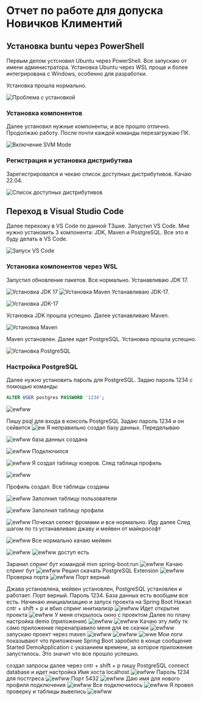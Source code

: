# Отчет по работе для допуска Новичков Климентий


## Установка buntu через PowerShell

Первым делом устсновил Ubuntu через PowerShell. Все запускаю от имени администратора. Установка Ubuntu через WSL проще и более интегрирована с Windows, особенно для разработки.

Установка прошла нормально.

![Проблема с установкой](https://github.com/DenisShestakov1/en_to_rus/blob/main/%D0%A1%D0%BD%D0%B8%D0%BC%D0%BE%D0%BA%20%D1%8D%D0%BA%D1%80%D0%B0%D0%BD%D0%B0%202024-06-04%20192203.png?raw=true)





### Установка компонентов

Далее установил нужные компоненты, и все прошло отлично. Продолжаю работу. После почти каждой команды перезагружаю ПК.

![Включение SVM Mode](https://github.com/DenisShestakov1/en_to_rus/blob/main/%D0%A1%D0%BD%D0%B8%D0%BC%D0%BE%D0%BA%20%D1%8D%D0%BA%D1%80%D0%B0%D0%BD%D0%B0%202024-06-04%20192909.png?raw=true)

### Регистрация и установка дистрибутива

Зарегистрировался и чекаю список доступных дистрибутивов. Качаю 22.04.

![Список доступных дистрибутивов](https://github.com/DenisShestakov1/en_to_rus/blob/main/%D0%A1%D0%BD%D0%B8%D0%BC%D0%BE%D0%BA%20%D1%8D%D0%BA%D1%80%D0%B0%D0%BD%D0%B0%202024-06-04%20192923.png?raw=true)

## Переход в Visual Studio Code

Далее перехожу в VS Code по данной ТЗшке. Запустил VS Code. Мне нужно установить 3 компонента: JDK, Maven и PostgreSQL. Все это я буду делать в VS Code.

![Запуск VS Code](https://github.com/DenisShestakov1/en_to_rus/blob/main/%D0%A1%D0%BD%D0%B8%D0%BC%D0%BE%D0%BA%20%D1%8D%D0%BA%D1%80%D0%B0%D0%BD%D0%B0%202024-06-04%20192934.png?raw=true)

### Установка компонентов через WSL

Запустил обновление пакетов. Все нормально. Устанавливаю JDK 17.

![Установка JDK 17](https://github.com/DenisShestakov1/en_to_rus/blob/main/%D0%A1%D0%BD%D0%B8%D0%BC%D0%BE%D0%BA%20%D1%8D%D0%BA%D1%80%D0%B0%D0%BD%D0%B0%202024-06-04%20192939.png?raw=true)
![Установка Maven](https://github.com/DenisShestakov1/en_to_rus/blob/main/%D0%A1%D0%BD%D0%B8%D0%BC%D0%BE%D0%BA%20%D1%8D%D0%BA%D1%80%D0%B0%D0%BD%D0%B0%202024-06-04%20192944.png?raw=true)
Устанавливаю JDK-17.

![Установка JDK-17](https://github.com/DenisShestakov1/en_to_rus/blob/main/%D0%A1%D0%BD%D0%B8%D0%BC%D0%BE%D0%BA%20%D1%8D%D0%BA%D1%80%D0%B0%D0%BD%D0%B0%202024-06-04%20192928.png?raw=true)

Установка JDK прошла успешно. Далее устанавливаю Maven.

![Установка Maven](https://github.com/DenisShestakov1/en_to_rus/blob/main/%D0%A1%D0%BD%D0%B8%D0%BC%D0%BE%D0%BA%20%D1%8D%D0%BA%D1%80%D0%B0%D0%BD%D0%B0%202024-06-04%20192950.png?raw=true)

Maven установлен. Далее идет PostgreSQL. Установка прошла успешно.

![Установка PostgreSQL](https://github.com/DenisShestakov1/en_to_rus/blob/main/%D0%A1%D0%BD%D0%B8%D0%BC%D0%BE%D0%BA%20%D1%8D%D0%BA%D1%80%D0%B0%D0%BD%D0%B0%202024-06-04%20192955.png?raw=true)

### Настройка PostgreSQL

Далее нужно установить пароль для PostgreSQL. Задаю пароль 1234 с помощью команды:

```sql
ALTER USER postgres PASSWORD '1234';
```
![ewfww](https://github.com/DenisShestakov1/en_to_rus/blob/main/%D0%A1%D0%BD%D0%B8%D0%BC%D0%BE%D0%BA%20%D1%8D%D0%BA%D1%80%D0%B0%D0%BD%D0%B0%202024-06-04%20193002.png?raw=true)

Пишу psql для входа в консоль PostgreSQL
Задаю пароль 1234 и он сейвится
![ew](https://github.com/DenisShestakov1/en_to_rus/blob/main/%D0%A1%D0%BD%D0%B8%D0%BC%D0%BE%D0%BA%20%D1%8D%D0%BA%D1%80%D0%B0%D0%BD%D0%B0%202024-06-04%20193009.png?raw=true)
Я неправильно создал базу данных. Переделываю

![ewfww](https://github.com/DenisShestakov1/en_to_rus/blob/main/%D0%A1%D0%BD%D0%B8%D0%BC%D0%BE%D0%BA%20%D1%8D%D0%BA%D1%80%D0%B0%D0%BD%D0%B0%202024-06-04%20193015.png?raw=true)
база данных создана

![ewfww](https://github.com/DenisShestakov1/en_to_rus/blob/main/%D0%A1%D0%BD%D0%B8%D0%BC%D0%BE%D0%BA%20%D1%8D%D0%BA%D1%80%D0%B0%D0%BD%D0%B0%202024-06-04%20193019.png?raw=true)
Подключился 

![ewfww](https://github.com/DenisShestakov1/en_to_rus/blob/main/%D0%A1%D0%BD%D0%B8%D0%BC%D0%BE%D0%BA%20%D1%8D%D0%BA%D1%80%D0%B0%D0%BD%D0%B0%202024-06-04%20193024.png?raw=true)
Я создал таблицу юзеров. След таблица профиль

![ewfww](https://github.com/DenisShestakov1/en_to_rus/blob/main/%D0%A1%D0%BD%D0%B8%D0%BC%D0%BE%D0%BA%20%D1%8D%D0%BA%D1%80%D0%B0%D0%BD%D0%B0%202024-06-04%20193033.png?raw=true)

Профиль создал.
Все таблицы созданы

![ewfww](https://github.com/DenisShestakov1/en_to_rus/blob/main/%D0%A1%D0%BD%D0%B8%D0%BC%D0%BE%D0%BA%20%D1%8D%D0%BA%D1%80%D0%B0%D0%BD%D0%B0%202024-06-04%20193039.png?raw=true)
Заполнил таблицу пользователи

![ewfww](https://github.com/DenisShestakov1/en_to_rus/blob/main/%D0%A1%D0%BD%D0%B8%D0%BC%D0%BE%D0%BA%20%D1%8D%D0%BA%D1%80%D0%B0%D0%BD%D0%B0%202024-06-04%20193044.png?raw=true)
Заполнил таблицу профили

![ewfww](https://github.com/DenisShestakov1/en_to_rus/blob/main/%D0%A1%D0%BD%D0%B8%D0%BC%D0%BE%D0%BA%20%D1%8D%D0%BA%D1%80%D0%B0%D0%BD%D0%B0%202024-06-04%20193049.png?raw=true)
Почекал селект фромами и все нормально. Иду далее
След шагом по тз устанавливаю джаву и мейвен от майкрософт

![ewfww](https://github.com/DenisShestakov1/en_to_rus/blob/main/%D0%A1%D0%BD%D0%B8%D0%BC%D0%BE%D0%BA%20%D1%8D%D0%BA%D1%80%D0%B0%D0%BD%D0%B0%202024-06-04%20193101.png?raw=true)
Все нормально качаю мейвен

![ewfww](https://github.com/DenisShestakov1/en_to_rus/blob/main/%D0%A1%D0%BD%D0%B8%D0%BC%D0%BE%D0%BA%20%D1%8D%D0%BA%D1%80%D0%B0%D0%BD%D0%B0%202024-06-04%20193122.png?raw=true)
![ewfww](https://github.com/DenisShestakov1/en_to_rus/blob/main/%D0%A1%D0%BD%D0%B8%D0%BC%D0%BE%D0%BA%20%D1%8D%D0%BA%D1%80%D0%B0%D0%BD%D0%B0%202024-06-04%20193128.png?raw=true)
доступ есть

Заранил спринг бут командой mvn spring-boot:run
![ewfww](https://github.com/DenisShestakov1/en_to_rus/blob/main/%D0%A1%D0%BD%D0%B8%D0%BC%D0%BE%D0%BA%20%D1%8D%D0%BA%D1%80%D0%B0%D0%BD%D0%B0%202024-06-04%20193228.png?raw=true)
Качаю спринг бут
![ewfww](https://github.com/DenisShestakov1/en_to_rus/blob/main/%D0%A1%D0%BD%D0%B8%D0%BC%D0%BE%D0%BA%20%D1%8D%D0%BA%D1%80%D0%B0%D0%BD%D0%B0%202024-06-04%20193234.png?raw=true)
 Решил скачать PostgreSQL Extension 
![ewfww](https://github.com/DenisShestakov1/en_to_rus/blob/main/%D0%A1%D0%BD%D0%B8%D0%BC%D0%BE%D0%BA%20%D1%8D%D0%BA%D1%80%D0%B0%D0%BD%D0%B0%202024-06-04%20193239.png?raw=true)
Проверка порта
![ewfww](https://github.com/DenisShestakov1/en_to_rus/blob/main/%D0%A1%D0%BD%D0%B8%D0%BC%D0%BE%D0%BA%20%D1%8D%D0%BA%D1%80%D0%B0%D0%BD%D0%B0%202024-06-04%20193247.png?raw=true)
Порт верный

Джава установлена, мейвен установлен, PostgreSQL установлен и работает. Порт верный. Пароль 1234. База данных есть вообщем все есть.
Начинаю инициализацию и запуск проекта на Spring Boot
Нажал cntr + shift + p и вбил спринг инитиализр
![ewfww](https://github.com/DenisShestakov1/en_to_rus/blob/main/%D0%A1%D0%BD%D0%B8%D0%BC%D0%BE%D0%BA%20%D1%8D%D0%BA%D1%80%D0%B0%D0%BD%D0%B0%202024-06-04%20193258.png?raw=true)
 Идет открытие проекта
 ![ewfww](https://github.com/DenisShestakov1/en_to_rus/blob/main/%D0%A1%D0%BD%D0%B8%D0%BC%D0%BE%D0%BA%20%D1%8D%D0%BA%D1%80%D0%B0%D0%BD%D0%B0%202024-06-04%20193447.png?raw=true)
  У меня открылось окно c проектом
Далее по плану настройка demo (приложения)
![ewfww](https://github.com/DenisShestakov1/en_to_rus/blob/main/%D0%A1%D0%BD%D0%B8%D0%BC%D0%BE%D0%BA%20%D1%8D%D0%BA%D1%80%D0%B0%D0%BD%D0%B0%202024-06-04%20193452.png?raw=true)
![ewfww](https://github.com/DenisShestakov1/en_to_rus/blob/main/%D0%A1%D0%BD%D0%B8%D0%BC%D0%BE%D0%BA%20%D1%8D%D0%BA%D1%80%D0%B0%D0%BD%D0%B0%202024-06-04%20193457.png?raw=true)
Качаю эту либу тк само приложение перенаправило меня для ее скачки
![ewfww](https://github.com/DenisShestakov1/en_to_rus/blob/main/%D0%A1%D0%BD%D0%B8%D0%BC%D0%BE%D0%BA%20%D1%8D%D0%BA%D1%80%D0%B0%D0%BD%D0%B0%202024-06-04%20193506.png?raw=true)
запускаю проект через maven 
![ewfww](https://github.com/DenisShestakov1/en_to_rus/blob/main/%D0%A1%D0%BD%D0%B8%D0%BC%D0%BE%D0%BA%20%D1%8D%D0%BA%D1%80%D0%B0%D0%BD%D0%B0%202024-06-04%20193515.png?raw=true)
![ewfww](https://github.com/DenisShestakov1/en_to_rus/blob/main/%D0%A1%D0%BD%D0%B8%D0%BC%D0%BE%D0%BA%20%D1%8D%D0%BA%D1%80%D0%B0%D0%BD%D0%B0%202024-06-04%20193524.png?raw=true)
![wwe](https://github.com/DenisShestakov1/en_to_rus/blob/main/%D0%A1%D0%BD%D0%B8%D0%BC%D0%BE%D0%BA%20%D1%8D%D0%BA%D1%80%D0%B0%D0%BD%D0%B0%202024-06-04%20193532.png?raw=true)
Мои логи показывают что приложение Spring Boot заробило
в конце сообщение Started DemoApplication с указанием времени, за которое приложение запустилось. Это значит что все прошло успешно. 

создал запросы 
далее через cntr + shift + p пишу PostgreSQL connect database и идет настройка Имя хоста localhost
![ewfww](https://github.com/DenisShestakov1/en_to_rus/blob/main/%D0%A1%D0%BD%D0%B8%D0%BC%D0%BE%D0%BA%20%D1%8D%D0%BA%D1%80%D0%B0%D0%BD%D0%B0%202024-06-04%20193550.png?raw=true)
Пароль 1234 для постгреса
![ewfww](https://github.com/DenisShestakov1/en_to_rus/blob/main/%D0%A1%D0%BD%D0%B8%D0%BC%D0%BE%D0%BA%20%D1%8D%D0%BA%D1%80%D0%B0%D0%BD%D0%B0%202024-06-04%20193631.png?raw=true)
Порт 5432
![ewfww](https://github.com/DenisShestakov1/en_to_rus/blob/main/%D0%A1%D0%BD%D0%B8%D0%BC%D0%BE%D0%BA%20%D1%8D%D0%BA%D1%80%D0%B0%D0%BD%D0%B0%202024-06-04%20193635.png?raw=true)
Даю имя для нового профиля подключения
![ewfww](https://github.com/DenisShestakov1/en_to_rus/blob/main/%D0%A1%D0%BD%D0%B8%D0%BC%D0%BE%D0%BA%20%D1%8D%D0%BA%D1%80%D0%B0%D0%BD%D0%B0%202024-06-04%20193640.png?raw=true)
Все подключилось 
![ewfww](https://github.com/DenisShestakov1/en_to_rus/blob/main/%D0%A1%D0%BD%D0%B8%D0%BC%D0%BE%D0%BA%20%D1%8D%D0%BA%D1%80%D0%B0%D0%BD%D0%B0%202024-06-04%20193648.png?raw=true)
Я провел проверку и таблицы вывелись
![ewfww](https://github.com/DenisShestakov1/en_to_rus/blob/main/%D0%A1%D0%BD%D0%B8%D0%BC%D0%BE%D0%BA%20%D1%8D%D0%BA%D1%80%D0%B0%D0%BD%D0%B0%202024-06-04%20193657.png?raw=true)
 
